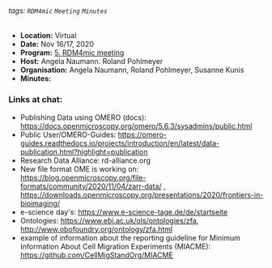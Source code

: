 ###### tags: `RDM4mic` `Meeting` `Minutes`
- **Location:** Virtual
- **Date:** Nov 16/17, 2020 
- **Program:** [5. RDM4mic meeting](2020-11_agenda.md)
- **Host:**  Angela Naumann. Roland Pohlmeyer
- **Organisation:** Angela Naumann, Roland Pohlmeyer, Susanne Kunis 
- **Minutes:** 

### Links at chat:
- Publishing Data using OMERO (docs): https://docs.openmicroscopy.org/omero/5.6.3/sysadmins/public.html
-  Public User/OMERO-Guides: https://omero-guides.readthedocs.io/projects/introduction/en/latest/data-publication.html?highlight=publication
-  Research Data Alliance: rd-alliance.org
-  New file format OME is working on: https://blog.openmicroscopy.org/file-formats/community/2020/11/04/zarr-data/ , https://downloads.openmicroscopy.org/presentations/2020/frontiers-in-bioimaging/
-  e-science day's: https://www.e-science-tage.de/de/startseite
- Ontologies: https://www.ebi.ac.uk/ols/ontologies/zfa,  http://www.obofoundry.org/ontology/zfa.html
-  example of information about the reporting guideline for Minimum Information About Cell Migration Experiments (MIACME): https://github.com/CellMigStandOrg/MIACME